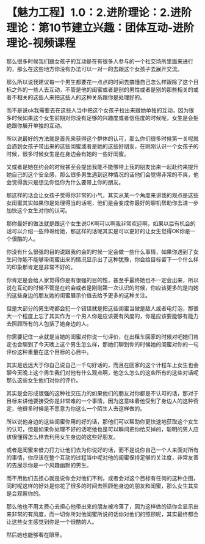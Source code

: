 # 【魅力工程】1.0：2.进阶理论：2.进阶理论：第10节建立兴趣：团体互动-进阶理论-视频课程

那么很多时候我们跟女孩子的互动是在有很多人参与的一个社交场所里面来进行的，那么在这些地方你没有办法可以一对一的去跟这个女孩子去展开交流。

那么所以说我建议每一个男生都要花一点点的时间去搞懂自己怎么样跟除了这个目标之外的一些人去互动，不管是他的闺蜜或者是别的男性或者是别的那些相关的或者不相关的这些人来把这些人的这种关系跟你是处理好的。

而不是说ok我需要去在这些人当中把这个女孩子拉出来跟她单独的互动，因为很多时候如果这个女生前期对你没有足够的兴趣度或者信任度的时候呢，女生是会拒绝跟你展开单独的互动。

所以说最好的方法就是首先来获得这个群体的认可，那么你们很多时候第一关呢就会遇到女孩子带出来的这些闺蜜或者是她的这些好朋友，在刚刚认识一个女孩子的时候，很多时候女生是在身边会有她的一些好闺蜜。

又或者是她在约会的时候甚至会提出我能不能够带上我的朋友出来一起赴约来提升她自己的这个安全感，那么很多男生遇到这种情况的话他们会觉得非常的不爽，他会觉得我只是想见你但你为什么要带上你的朋友。

那这样的话会让女孩子觉得你非常的小气，其实从某一个角度来讲我的观点是这些女闺蜜其实如果你是处理得当的话呢，他们是会变成你最好的聊机帮助你去进一步加快这个女生对你的认可。

那你最好的做法就是跟这个女生说OK啊可以啊我非常欢迎啊，如果以后有机会的话可以介绍一些帅哥给她，那这样的话呢其实是可以更好的让女生觉得OK你是一个很酷的人。

你没有什么很强的目的说跟我约会的时候一定会做一些什么事情，如果你遇到了女生问你能不能够带闺蜜出来的情况显示出了这种犹豫，你会给目标留下一个什么样的印象那肯定是非常不好的。

你肯定是会给人家觉得你是有很强的目的性，甚至乎最终她也不一定会出来，所以说在互动的时候不管是在约会或者是刚刚第一次认识的时候，你应该更多的是向她的这些身边的朋友她的闺蜜展示价值去给予更多的这种关注。

但是大部分的男生呢都会犯一个错误就是把这些闺蜜当做是敌人或者电灯泡，那很大一个程度上忘了其实作为一个男人你是应该要有风度的，你是应该要能够有能力去照顾所有的人包括了她身边的人。

你需要记住一点就是当她的闺蜜对你说一句评价，在出租车回家的时候对吧她们肯定也会聊到了今天晚上这个男生怎么样，那她们聊到你的时候她的闺蜜对你的一句评价这种重量在这个目标的心目中。

其实是远远大于你自己说自己一千句好话的，而且在回家的这个计程车上女生也会聊今天晚上这个男生我们对他有什么观点啊，他怎么怎么的这些所有的这些对话呢那么这些女生他们对你的评价。

其实是会形成很强的这种社交压力的如果他们的朋友对你都是不认可的话，那对于目标来讲他要接受你是非常难的一个事情，因为这意味着他受到了身边人的这种否定，他很多时候是不愿意为你这么一个陌生人去这样做的。

所以说他身边的这些闺蜜你用的好的话，那他们可以帮助你更快速地获取这个女生的认可，但是如果你处理不好的话呢他也是可以瞬间把你给灭掉的，聪明的男人应该很懂得怎么样去利用女生身边的这些好朋友。

或者是闺蜜来借力打力让他们去为你说好的话，而不是说你自己一个人来面对所有的事情，你应该在整个互动的过程当中呢对他的闺蜜保持足够的关注度，非常友善的去展示你是一个风趣幽默的男生。

而不用他们去担心就是说你会对他们不利，或者会对这个目标有任何的这种企图，同时呢这样的好处是你花了很多的时间去照顾他身边的朋友和闺蜜，那么女生其实是会观察你的。

那么他也不用太费心去担心他带出来的朋友被冷落了，因为这样做的话你会显示出来非常的有风度，而一切你所对他闺蜜所说的话你对他们的照顾呢，其实最终都会让这些女生感觉到你是一个很酷的人。

然后她也能够看在眼里。